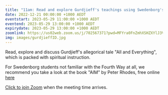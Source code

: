 ```yaml
---
title: "11am: Read and explore Gurdjieff's teachings using Swedenborg's insights"
date: 2022-12-21 00:00:00 +1000 AEDT
eventstart: 2023-05-29 11:00:00 +1000 AEDT
eventend: 2023-05-29 13:00:00 +1000 AEDT
expirydate: 2023-05-29 13:00:00 +1000 AEDT
zoomlink: https://us02web.zoom.us/j/702567371?pwd=MFYra0FnZmhXSHZXYlJ3VE5GMGkwZz09
img: images/gurdjieffID.jpg
---
```


Read, explore and discuss Gurdjieff's allegorical tale "All and Everything", which is packed with spiritual instruction.

For Swedenborg students not familiar with the Fourth Way at all, we recommend you take a look at the book "AIM" by Peter Rhodes, free online [here](http://www.swedenborgstudy.com/books/P.Rhodes_AIM/index.html)

[Click to join Zoom](https://us02web.zoom.us/j/702567371?pwd=MFYra0FnZmhXSHZXYlJ3VE5GMGkwZz09) when the meeting time arrives.